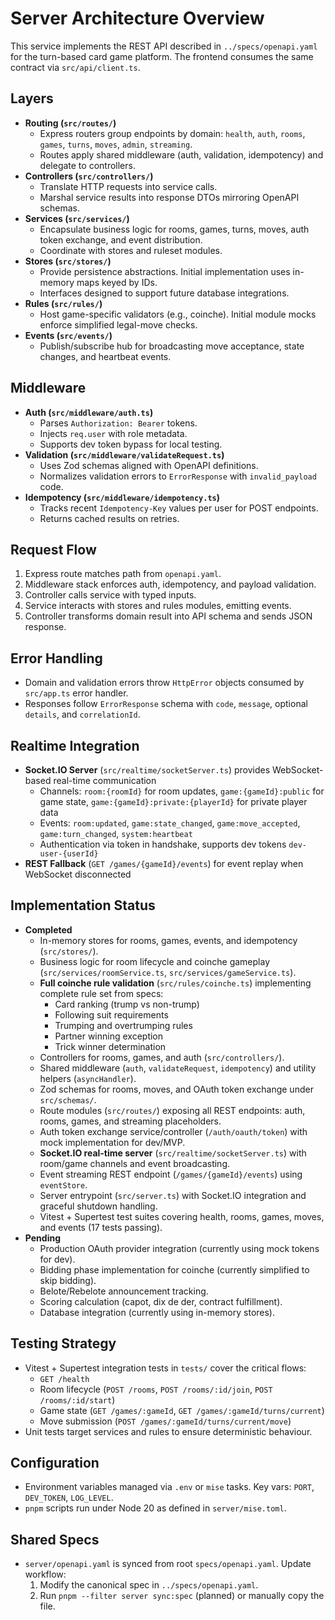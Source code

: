 # Server Architecture Overview

This service implements the REST API described in `../specs/openapi.yaml` for the turn-based card game platform. The frontend consumes the same contract via `src/api/client.ts`.

## Layers
- **Routing (`src/routes/`)**
  - Express routers group endpoints by domain: `health`, `auth`, `rooms`, `games`, `turns`, `moves`, `admin`, `streaming`.
  - Routes apply shared middleware (auth, validation, idempotency) and delegate to controllers.
- **Controllers (`src/controllers/`)**
  - Translate HTTP requests into service calls.
  - Marshal service results into response DTOs mirroring OpenAPI schemas.
- **Services (`src/services/`)**
  - Encapsulate business logic for rooms, games, turns, moves, auth token exchange, and event distribution.
  - Coordinate with stores and ruleset modules.
- **Stores (`src/stores/`)**
  - Provide persistence abstractions. Initial implementation uses in-memory maps keyed by IDs.
  - Interfaces designed to support future database integrations.
- **Rules (`src/rules/`)**
  - Host game-specific validators (e.g., coinche). Initial module mocks enforce simplified legal-move checks.
- **Events (`src/events/`)**
  - Publish/subscribe hub for broadcasting move acceptance, state changes, and heartbeat events.

## Middleware
- **Auth (`src/middleware/auth.ts`)**
  - Parses `Authorization: Bearer` tokens.
  - Injects `req.user` with role metadata.
  - Supports dev token bypass for local testing.
- **Validation (`src/middleware/validateRequest.ts`)**
  - Uses Zod schemas aligned with OpenAPI definitions.
  - Normalizes validation errors to `ErrorResponse` with `invalid_payload` code.
- **Idempotency (`src/middleware/idempotency.ts`)**
  - Tracks recent `Idempotency-Key` values per user for POST endpoints.
  - Returns cached results on retries.

## Request Flow
1. Express route matches path from `openapi.yaml`.
2. Middleware stack enforces auth, idempotency, and payload validation.
3. Controller calls service with typed inputs.
4. Service interacts with stores and rules modules, emitting events.
5. Controller transforms domain result into API schema and sends JSON response.

## Error Handling
- Domain and validation errors throw `HttpError` objects consumed by `src/app.ts` error handler.
- Responses follow `ErrorResponse` schema with `code`, `message`, optional `details`, and `correlationId`.

## Realtime Integration
- **Socket.IO Server** (`src/realtime/socketServer.ts`) provides WebSocket-based real-time communication
  - Channels: `room:{roomId}` for room updates, `game:{gameId}:public` for game state, `game:{gameId}:private:{playerId}` for private player data
  - Events: `room:updated`, `game:state_changed`, `game:move_accepted`, `game:turn_changed`, `system:heartbeat`
  - Authentication via token in handshake, supports dev tokens `dev-user-{userId}`
- **REST Fallback** (`GET /games/{gameId}/events`) for event replay when WebSocket disconnected

## Implementation Status
- **Completed**
  - In-memory stores for rooms, games, events, and idempotency (`src/stores/`).
  - Business logic for room lifecycle and coinche gameplay (`src/services/roomService.ts`, `src/services/gameService.ts`).
  - **Full coinche rule validation** (`src/rules/coinche.ts`) implementing complete rule set from specs:
    - Card ranking (trump vs non-trump)
    - Following suit requirements
    - Trumping and overtrumping rules
    - Partner winning exception
    - Trick winner determination
  - Controllers for rooms, games, and auth (`src/controllers/`).
  - Shared middleware (`auth`, `validateRequest`, `idempotency`) and utility helpers (`asyncHandler`).
  - Zod schemas for rooms, moves, and OAuth token exchange under `src/schemas/`.
  - Route modules (`src/routes/`) exposing all REST endpoints: auth, rooms, games, and streaming placeholders.
  - Auth token exchange service/controller (`/auth/oauth/token`) with mock implementation for dev/MVP.
  - **Socket.IO real-time server** (`src/realtime/socketServer.ts`) with room/game channels and event broadcasting.
  - Event streaming REST endpoint (`/games/{gameId}/events`) using `eventStore`.
  - Server entrypoint (`src/server.ts`) with Socket.IO integration and graceful shutdown handling.
  - Vitest + Supertest test suites covering health, rooms, games, moves, and events (17 tests passing).
- **Pending**
  - Production OAuth provider integration (currently using mock tokens for dev).
  - Bidding phase implementation for coinche (currently simplified to skip bidding).
  - Belote/Rebelote announcement tracking.
  - Scoring calculation (capot, dix de der, contract fulfillment).
  - Database integration (currently using in-memory stores).

## Testing Strategy
- Vitest + Supertest integration tests in `tests/` cover the critical flows:
  - `GET /health`
  - Room lifecycle (`POST /rooms`, `POST /rooms/:id/join`, `POST /rooms/:id/start`)
  - Game state (`GET /games/:gameId`, `GET /games/:gameId/turns/current`)
  - Move submission (`POST /games/:gameId/turns/current/move`)
- Unit tests target services and rules to ensure deterministic behaviour.

## Configuration
- Environment variables managed via `.env` or `mise` tasks. Key vars: `PORT`, `DEV_TOKEN`, `LOG_LEVEL`.
- `pnpm` scripts run under Node 20 as defined in `server/mise.toml`.

## Shared Specs
- `server/openapi.yaml` is synced from root `specs/openapi.yaml`. Update workflow:
  1. Modify the canonical spec in `../specs/openapi.yaml`.
  2. Run `pnpm --filter server sync:spec` (planned) or manually copy the file.
